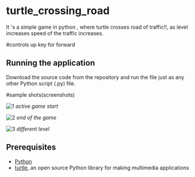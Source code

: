 # turtle_crossing_road
It 's a simple game in python , where turtle crosses road of traffic!!,
as level increases speed of the traffic increases.

#controls
 up key for forward 
 
## Running the application
Download the source code from the repository and run the file just as any other Python script (.py) file.  
 
#sample shots(screenshots)

![1](https://github.com/varadudi/turtle_crossing_road/blob/main/Screenshot1.png)
*active game start*


![2](https://github.com/varadudi/turtle_crossing_road/blob/main/Screenshot2.png)
*end of the game*


![3](https://github.com/varadudi/turtle_crossing_road/blob/main/Screenshot3.png)
*different level*


## Prerequisites
* [Python](https://www.python.org)
* [turtle](https://docs.python.org/3/library/turtle.html), an open source Python library for making multimedia applications


